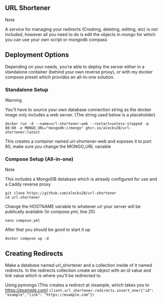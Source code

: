 ## URL Shortener

> [!NOTE]
> A service for managing your redirects (Creating, deleting, editing, etc) is not included, however all you need to do is edit the objects in mongo for which you can use your own script or mongodb compass

## Deployment Options
Depending on your needs, you're able to deploy the server either in a standalone container (behind your own reverse proxy), or with my docker compose preset which provides an all-in-one solution.

### Standalone Setup
> [!WARNING]
> You'll have to source your own database connection string as the docker image only includes a web server. (The string used below is a placeholder)

```
docker run -d --name=url-shortener-web --restart=unless-stopped -p 80:80 -e MONGO_URL="mongodb://mongo" ghcr.io/alecks20/url-shortener:latest
```
This creates a container named url-shortener-web and exposes it to port 80, make sure you change the MONGO_URL variable
### Compose Setup (All-in-one)
> [!NOTE]
> This includes a MongoDB database which is already configured for use and a Caddy reverse proxy

```
git clone https://github.com/alecks20/url-shortener
cd url-shortener
```
Change the HOSTNAME variable to whatever url your server will be publically available (In compose.yml, line 25)
```
nano compose.yml
```
After that you should be good to start it up
```
docker compose up -d
```

## Creating Redirects
Make a database named url_shortener and a collection inside of it named redirects. In the redirects collection create an object with an id value and link value which is where you'll be redirected to.

Using pymongo (This creates a redirect at /example, which takes you to https://example.com)
``client.url_shortener.redirects.insert_one({"id": "example","link": "https://example.com"})``

